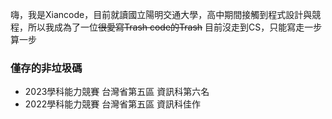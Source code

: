 嗨，我是Xiancode，目前就讀國立陽明交通大學，高中期間接觸到程式設計與競程，所以我成為了一位~~很愛寫Trash code的Trash~~ 目前沒走到CS，只能寫走一步算一步
### 僅存的非垃圾碼
* 2023學科能力競賽 台灣省第五區 資訊科第六名
* 2022學科能力競賽 台灣省第五區 資訊科佳作
